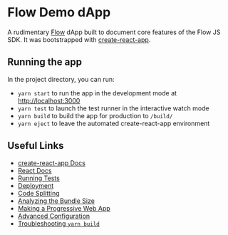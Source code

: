 # Flow Demo dApp

A rudimentary [Flow](https://onflow.org/) dApp built to document core features of the Flow JS SDK.
It was bootstrapped with [create-react-app](https://github.com/facebook/create-react-app).

## Running the app

In the project directory, you can run:
- `yarn start` to run the app in the development mode at [http://localhost:3000](http://localhost:3000)
- `yarn test` to launch the test runner in the interactive watch mode
- `yarn build` to build the app for production to `/build/`
- `yarn eject` to leave the automated create-react-app environment

## Useful Links

- [create-react-app Docs](https://facebook.github.io/create-react-app/docs/getting-started)
- [React Docs](https://reactjs.org/)
- [Running Tests](https://facebook.github.io/create-react-app/docs/running-tests)
- [Deployment](https://facebook.github.io/create-react-app/docs/deployment)
- [Code Splitting](https://facebook.github.io/create-react-app/docs/code-splitting)
- [Analyzing the Bundle Size](https://facebook.github.io/create-react-app/docs/analyzing-the-bundle-size)
- [Making a Progressive Web App](https://facebook.github.io/create-react-app/docs/making-a-progressive-web-app)
- [Advanced Configuration](https://facebook.github.io/create-react-app/docs/advanced-configuration)
- [Troubleshooting `yarn build`](https://facebook.github.io/create-react-app/docs/troubleshooting#npm-run-build-fails-to-minify)
